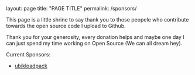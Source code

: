 layout: page
title: "PAGE TITLE"
permalink: /sponsors/

This page is a little shrine to say thank you to those peopele who contribute towards the open source code I upload to Github.

Thank you for your generosity, every donation helps and maybe one day I can just spend my time working on Open Source (We can all dream hey).

Current Sponsors:

 - [ubikloadpack](https://github.com/ubikloadpack)
